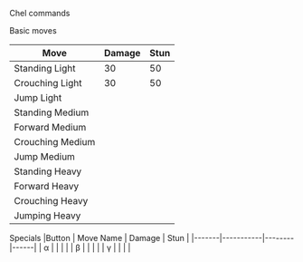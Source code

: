 Chel commands

Basic moves

|Move   |Damage   |Stun   |
|------------------|---------|-------|
|Standing Light    |30 |50 |
|Crouching Light   |30 |50 |
|Jump Light        |   |   |
|Standing Medium   |   |   |
|Forward Medium    |   |   | 
|Crouching Medium  |   |   | 
|Jump Medium       |   |   |
|Standing Heavy    |   |   | 
|Forward Heavy     |   |   |
|Crouching Heavy   |   |   |
|Jumping Heavy     |   |   |

Specials
|Button | Move Name | Damage | Stun |
|-------|-----------|--------|------|
| α     |           |        |      |
| β     |           |        |      |
| γ     |           |        |      |
